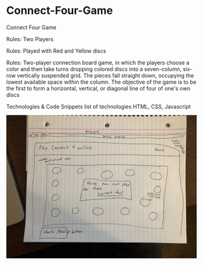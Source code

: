 # Connect-Four-Game
Connect Four Game

Rules: Two Players

Rules: Played with Red and Yellow discs

Rules: Two-player connection board game, in which the players choose a color and then take turns dropping colored discs into a seven-column, six-row vertically suspended grid. The pieces fall straight down, occupying the lowest available space within the column. The objective of the game is to be the first to form a horizontal, vertical, or diagonal line of four of one's own discs

Technologies & Code Snippets list of technologies HTML, CSS, Javascript

![wireframe 1](./assets/ConnectFour.jpg)        